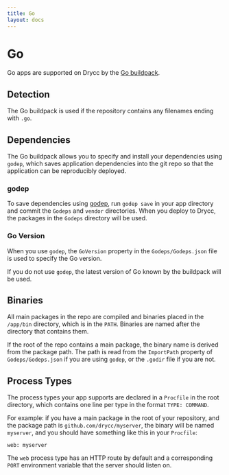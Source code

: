 ```yaml
---
title: Go
layout: docs
---
```


# Go

Go apps are supported on Drycc by the [Go
buildpack](https://github.com/heroku/heroku-buildpack-go).

## Detection

The Go buildpack is used if the repository contains any filenames ending with
`.go`.

## Dependencies

The Go buildpack allows you to specify and install your dependencies using
`godep`, which saves application dependencies into the git repo so that the
application can be reproducibly deployed.

### godep

To save dependencies using [godep](https://github.com/tools/godep), run `godep
save` in your app directory and commit the `Godeps` and `vendor` directories.
When you deploy to Drycc, the packages in the `Godeps` directory will be used.

### Go Version

When you use `godep`, the `GoVersion` property in the `Godeps/Godeps.json` file
is used to specify the Go version.

If you do not use `godep`, the latest version of Go known by the buildpack will
be used.

## Binaries

All main packages in the repo are compiled and binaries placed in the `/app/bin`
directory, which is in the `PATH`. Binaries are named after the directory that
contains them.

If the root of the repo contains a main package, the binary name
is derived from the package path. The path is read from the `ImportPath` property
of `Godeps/Godeps.json` if you are using `godep`, or the `.godir` file if you
are not.

## Process Types

The process types your app supports are declared in a `Procfile` in the root
directory, which contains one line per type in the format `TYPE: COMMAND`.

For example: if you have a main package in the root of your repository, and the
package path is `github.com/drycc/myserver`, the binary will be named
`myserver`, and you should have something like this in your `Procfile`:

```text
web: myserver
```

The `web` process type has an HTTP route by default and a corresponding `PORT`
environment variable that the server should listen on.
